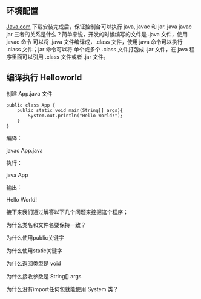 ## 环境配置

[Java.com](https://www.java.com/zh-CN/download/) 下载安装完成后，保证控制台可以执行 java, javac 和 jar.
java javac jar 三者的关系是什么？简单来说，开发的时候编写的文件是  .java 文件，使用 javac 命令 可以将 .java 文件编译成，.class 文件，使用 java 命令可以执行 .class 文件；jar 命令可以将 单个或多个 .class 文件打包成 .jar 文件，在 java 程序里面可以引用 .class 文件或者 .jar 文件。

## 编译执行 Helloworld

创建 App.java 文件

    public class App {
        public static void main(String[] args){
            System.out.println("Hello World!");
        }
    }

编译：

javac App.java

执行：

java App

输出：

Hello World!

接下来我们通过解答以下几个问题来挖掘这个程序；

为什么类名和文件名要保持一致？

为什么使用public关键字

为什么使用static关键字

为什么返回类型是 void

为什么接收参数是 String[] args

为什么没有import任何包就能使用 System 类？
